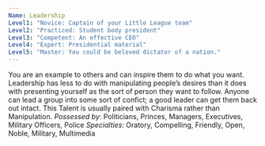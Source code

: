 ```yaml
---
Name: Leadership
Level1: "Novice: Captain of your Little League team"
Level2: "Practiced: Student body president"
Level3: "Competent: An effective CEO"
Level4: "Expert: Presidential material"
Level5: "Master: You could be beloved dictator of a nation."
---
```


You are an example to others and can inspire them to do what you want. Leadership has less to do with manipulating people’s desires than it does with presenting yourself as the sort of person they want to follow. Anyone can lead a group into some sort of confict; a good leader can get them back out intact. This Talent is usually paired with Charisma rather than Manipulation.
_Possessed by_: Politicians, Princes, Managers, Executives, Military Officers, Police
_Specialties_: Oratory, Compelling, Friendly, Open, Noble, Military, Multimedia